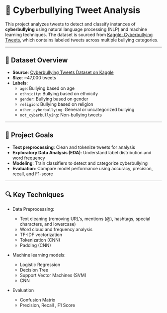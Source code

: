 # 🧠 Cyberbullying Tweet Analysis

This project analyzes tweets to detect and classify instances of **cyberbullying** using natural language processing (NLP) and machine learning techniques. The dataset is sourced from [Kaggle: Cyberbullying Tweets](https://www.kaggle.com/datasets/ashiqnazir/cbtweets), which contains labeled tweets across multiple bullying categories.

---

## 📁 Dataset Overview

- **Source**: [Cyberbullying Tweets Dataset on Kaggle](https://www.kaggle.com/datasets/ashiqnazir/cbtweets)
- **Size**: ~47,000 tweets
- **Labels**:
  - `age`: Bullying based on age
  - `ethnicity`: Bullying based on ethnicity
  - `gender`: Bullying based on gender
  - `religion`: Bullying based on religion
  - `other_cyberbullying`: General or uncategorized bullying
  - `not_cyberbullying`: Non-bullying tweets

---

## 🧪 Project Goals

- **Text preprocessing**: Clean and tokenize tweets for analysis
- **Exploratory Data Analysis (EDA)**: Understand label distribution and word frequency
- **Modeling**: Train classifiers to detect and categorize cyberbullying
- **Evaluation**: Compare model performance using accuracy, precision, recall, and F1-score

---

## 🔍 Key Techniques
- Data Preprocessing:
  - Text cleaning (removing URL’s, mentions (@), hashtags, special characters, and lowercase)
  - Word cloud and frequency analysis
  - TF-IDF vectorization
  - Tokenization (CNN)
  - Padding (CNN)
    
- Machine learning models:
  - Logistic Regression
  - Decision Tree
  - Support Vector Machines (SVM)
  - CNN
    
- Evaluation
  - Confusion Matrix
  - Precision, Recall , F1 Score 


